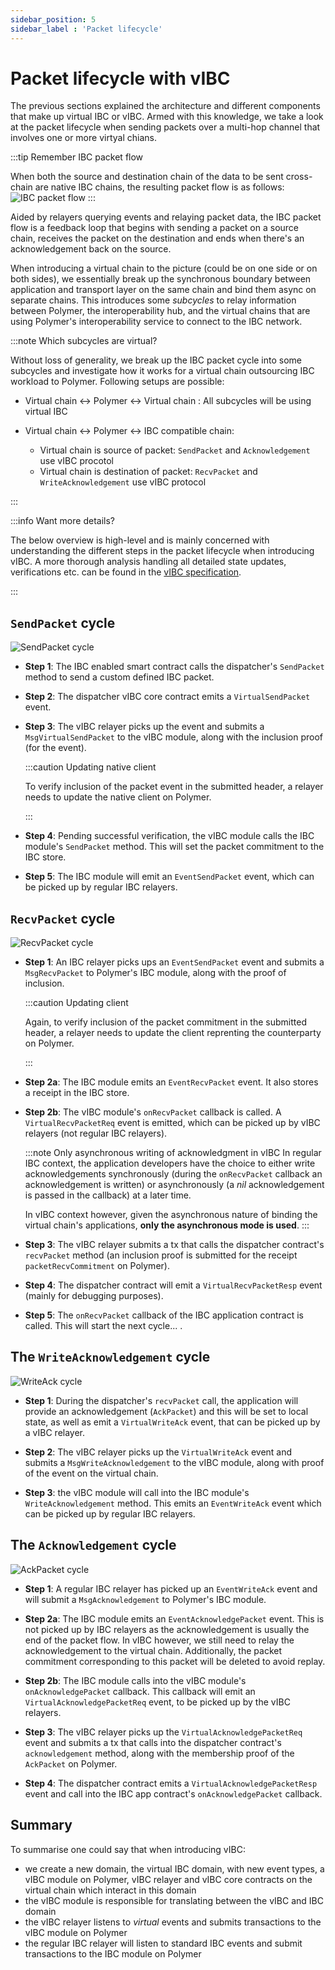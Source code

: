 ```yaml
---
sidebar_position: 5
sidebar_label : 'Packet lifecycle'
---
```


# Packet lifecycle with vIBC

The previous sections explained the architecture and different components that make up virtual IBC or vIBC. Armed with this knowledge, we take a look at the packet lifecycle when sending packets over a multi-hop channel that involves one or more virtyal chians.

:::tip Remember IBC packet flow

When both the source and destination chain of the data to be sent cross-chain are native IBC chains, the resulting packet flow is as follows:
![IBC packet flow](../../../../static/img/ibc/IBC3.png)
:::

Aided by relayers querying events and relaying packet data, the IBC packet flow is a feedback loop that begins with sending a packet on a source chain, receives the packet on the destination and ends when there's an acknowledgement back on the source. 

When introducing a virtual chain to the picture (could be on one side or on both sides), we essentially break up the synchronous boundary between application and transport layer on the same chain and bind them async on separate chains.
This introduces some _subcycles_ to relay information between Polymer, the interoperability hub, and the virtual chains that are using Polymer's interoperability service to connect to the IBC network.

:::note Which subcycles are virtual? 

Without loss of generality, we break up the IBC packet cycle into some subcycles and investigate how it works for a virtual chain outsourcing IBC workload to Polymer. Following setups are possible:

- Virtual chain <-> Polymer <-> Virtual chain : All subcycles will be using virtual IBC

- Virtual chain <-> Polymer <-> IBC compatible chain: 
  - Virtual chain is source of packet: `SendPacket` and `Acknowledgement` use vIBC procotol
  - Virtual chain is destination of packet: `RecvPacket` and `WriteAcknowledgement` use vIBC protocol

:::

:::info Want more details?

The below overview is high-level and is mainly concerned with understanding the different steps in the packet lifecycle when introducing vIBC. A more thorough analysis handling all detailed state updates, verifications etc. can be found in the [vIBC specification](https://github.com/polymerdao/polymerase/blob/main/chain/docs/vibc/vibc-api-spec.md).

:::

## `SendPacket` cycle

![SendPacket cycle](../../../../static/img/learn/vibc-sendpacket.png)

- **Step 1**: The IBC enabled smart contract calls the dispatcher's `SendPacket` method to send a custom defined IBC packet.

- **Step 2**: The dispatcher vIBC core contract emits a `VirtualSendPacket` event.

- **Step 3**: The vIBC relayer picks up the event and submits a `MsgVirtualSendPacket` to the vIBC module, along with the inclusion proof (for the event).

  :::caution Updating native client

  To verify inclusion of the packet event in the submitted header, a relayer needs to update the native client on Polymer.

  :::

- **Step 4**: Pending successful verification, the vIBC module calls the IBC module's `SendPacket` method. This will set the packet commitment to the IBC store.

- **Step 5**: The IBC module will emit an `EventSendPacket` event, which can be picked up by regular IBC relayers.

## `RecvPacket` cycle

![RecvPacket cycle](../../../../static/img/learn/vibc-recvpacket.png)

- **Step 1**: An IBC relayer picks ups  an `EventSendPacket` event and submits a `MsgRecvPacket` to Polymer's IBC module, along with the proof of inclusion.

  :::caution Updating client

  Again, to verify inclusion of the packet commitment in the submitted header, a relayer needs to update the client reprenting the counterparty on Polymer.

  :::

- **Step 2a**: The IBC module emits an `EventRecvPacket` event. It also stores a receipt in the IBC store.

- **Step 2b**: The vIBC module's `onRecvPacket` callback is called. A `VirtualRecvPacketReq` event is emitted, which can be picked up by vIBC relayers (not regular IBC relayers).

  :::note Only asynchronous writing of acknowledgment in vIBC
  In regular IBC context, the application developers have the choice to either write acknowledgements synchronously (during the `onRecvPacket` callback an acknowledgement is written) or asynchronously (a _nil_ acknowledgement is passed in the callback) at a later time.

  In vIBC context however, given the asynchronous nature of binding the virtual chain's applications, **only the asynchronous mode is used**.
  :::

- **Step 3**: The vIBC relayer submits a tx that calls the dispatcher contract's `recvPacket` method (an inclusion proof is submitted for the receipt `packetRecvCommitment` on Polymer).

- **Step 4**: The dispatcher contract will emit a `VirtualRecvPacketResp` event (mainly for debugging purposes).

- **Step 5**: The `onRecvPacket` callback of the IBC application contract is called. This will start the next cycle... .

## The `WriteAcknowledgement` cycle

![WriteAck cycle](../../../../static/img/learn/vibc-writeack.png)

- **Step 1**: During the dispatcher's `recvPacket` call, the application will provide an acknowledgement (`AckPacket`) and this will be set to local state, as well as emit a `VirtualWriteAck` event, that can be picked up by a vIBC relayer.

- **Step 2**: The vIBC relayer picks up the `VirtualWriteAck` event and submits a `MsgWriteAcknowledgement` to the vIBC module, along with proof of the event on the virtual chain.

- **Step 3**: the vIBC module will call into the IBC module's `WriteAcknowledgement` method. This emits an `EventWriteAck` event which can be picked up by regular IBC relayers.

## The `Acknowledgement` cycle

![AckPacket cycle](../../../../static/img/learn/vibc-ackpacket.png)

- **Step 1**: A regular IBC relayer has picked up an `EventWriteAck` event and will submit a `MsgAcknowledgement` to Polymer's IBC module. 

- **Step 2a**: The IBC module emits an `EventAcknowledgePacket` event. This is not picked up by IBC relayers as the acknowledgement is usually the end of the packet flow. In vIBC however, we still need to relay the acknowledgement to the virtual chain. Additionally, the packet commitment corresponding to this packet will be deleted to avoid replay.

- **Step 2b**: The IBC module calls into the vIBC module's `onAcknowledgePacket` callback. This callback will emit an `VirtualAcknowledgePacketReq` event, to be picked up by the vIBC relayers.

- **Step 3**: The vIBC relayer picks up the `VirtualAcknowledgePacketReq` event and submits a tx that calls into the dispatcher contract's `acknowledgement` method, along with the membership proof of the `AckPacket` on Polymer.

- **Step 4**: The dispatcher contract emits a `VirtualAcknowledgePacketResp` event and call into the IBC app contract's `onAcknowledgePacket` callback.

## Summary

To summarise one could say that when introducing vIBC:

- we create a new domain, the virtual IBC domain, with new event types, a vIBC module on Polymer, vIBC relayer and vIBC core contracts on the virtual chain which interact in this domain
- the vIBC module is responsible for translating between the vIBC and IBC domain
- the vIBC relayer listens to _virtual_ events and submits transactions to the vIBC module on Polymer
- the regular IBC relayer will listen to standard IBC events and submit transactions to the IBC module on Polymer